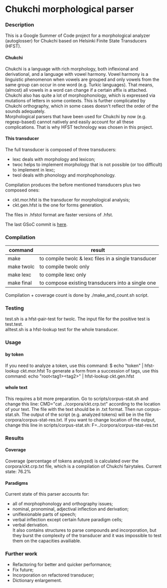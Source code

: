 # Chukchi morphological parser

### Description

This is a Google Summer of Code project for a morphological analyzer (autoglosser) for Chukchi based on Helsinki Finite State Transducers (HFST).<br />

#### Chukchi
Chukchi is a language with rich morphology, both inflexional and derivational, and a language with vowel harmony. Vowel harmony is a linguistic phenomenon when vowels are grouped and only vowels from the same group can occur in one word (e.g. Turkic languages). That means, (almost) all vowels in a word can change if a certain affix is attached. </br>
Chukchi also has quite a lot of morphophonology, which is expressed via mutations of letters in some contexts. This is further complicated by Chukchi orthography, which in some cases doesn't reflect the order of the sounds adequately. </br>
Morphological parsers that have been used for Chukchi by now (e.g. regexp-based) cannot natively and easily account for all these complications. That is why HFST technology was chosen in this project.

#### This transducer
The full transducer is composed of three transducers:<br />
- lexc deals with morphology and lexicon;
- twoc helps to implement morphology that is not possible (or too difficult) to implement in lexc;
- twol deals with phonology and morphophonology.

Compilation produces the before mentioned transducers plus two composed ones:
- ckt.mor.hfst is the transducer for morphological analysis;
- ckt.gen.hfst is the one for forms generation.

The files in .hfstol format are faster versions of .hfst.

The last GSoC commit is [here](https://github.com/BasilisAndr/chkchn/commit/2aef3a1bdb8f8b0c3ab40629dd4851a9d763aae6).

### Compilation

| command       | result |
|------------|------------------------------------------------------|
| make       | to compile twolc & lexc files in a single transducer |
| make twolc | to compile twolc only                                |
| make lexc  | to compile lexc only                                 |
| make final | to compose existing transducers into a single one    |

Compilation + coverage count is done by ./make_and_count.sh script.

### Testing

test.sh is a hfst-pair-test for twolc. The input file for the positive test is test.test.<br />
alltest.sh is a hfst-lookup test for the whole transducer.<br />

### Usage

#### by token
If you need to analyze a token, use this command:
$ echo "token" | hfst-lookup ckt.mor.hfst
To generate a form from a succession of tags, use this command:
echo "root\<tag1\>\<tag2\>" | hfst-lookup ckt.gen.hfst

#### whole text
This requires a bit more preparation. Go to scripts/corpus-stat.sh and change this line:
CMD="cat ../corpora/ckt.crp.txt"
according to the location of your text. The file with the text should be in .txt format.
Then run corpus-stat.sh.
The output of the script (e.g. analyzed tokens) will be in the file corpora/corpus-stat-res.txt. If you want to change location of the output, change this line in scripts/corpus-stat.sh:
F=../corpora/corpus-stat-res.txt


### Results
#### Coverage

Coverage (percentage of tokens analyzed) is calculated over the corpora/ckt.crp.txt file, which is a compilation of Chukchi fairytales.
Current state: 76.2%

#### Paradigms
Current state of this parser accounts for:
- all of morphophonology and orthography issues;
- nominal, pronominal, adjectival inflection and derivation;
- uniflexionable parts of speech;
- verbal inflection except certain future paradigm cells;
- verbal derivation.</br>
It also contains structures to parse compounds and incorporation, but they burst the complexity of the transducer and it was impossible to test them on the capacities availiable.

### Further work
- Refactoring for better and quicker performance;
- Fix future;
- Incorporation on refactored transducer;
- Dictionary enlargement.
